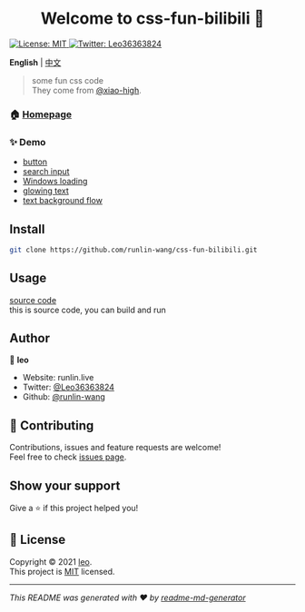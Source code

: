 <h1 align="center">Welcome to css-fun-bilibili 👋</h1>
<p>
  <a href="LICENSE" target="_blank">
    <img alt="License: MIT" src="https://img.shields.io/badge/License-MIT-yellow.svg" />
  </a>
  <a href="https://twitter.com/Leo36363824" target="_blank">
    <img alt="Twitter: Leo36363824" src="https://img.shields.io/twitter/follow/Leo36363824.svg?style=social" />
  </a>
</p>

**English** | [中文](README_zh.md)

> some fun css code  
> They come from [@xiao-high](https://space.bilibili.com/410197001).

### 🏠 [Homepage](https://runlin-wang.github.io/css-fun-bilibili)

### ✨ Demo

- [button](button)
- [search input](search)
- [Windows loading](windows)
- [glowing text](glowing_text)
- [text background flow](text_background_flow)

## Install

```sh
git clone https://github.com/runlin-wang/css-fun-bilibili.git
```

## Usage

[source code](https://github.com/runlin-wang/css-fun-bilibili)  
this is source code, you can build and run

## Author

👤 **leo**

* Website: runlin.live
* Twitter: [@Leo36363824](https://twitter.com/Leo36363824)
* Github: [@runlin-wang](https://github.com/runlin-wang)

## 🤝 Contributing

Contributions, issues and feature requests are welcome!<br />Feel free to check [issues page](https://github.com/runlin-wang/css-fun-bilibili/issues). 

## Show your support

Give a ⭐️ if this project helped you!

## 📝 License

Copyright © 2021 [leo](https://github.com/runlin-wang).<br />
This project is [MIT](LICENSE) licensed.

***
_This README was generated with ❤️ by [readme-md-generator](https://github.com/kefranabg/readme-md-generator)_
